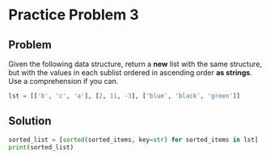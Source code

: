 # Practice Problem 3
## Problem
Given the following data structure, return a **new** list with the same structure, but with the values in each sublist ordered in ascending order **as strings**. Use a comprehension if you can.

```python
lst = [['b', 'c', 'a'], [2, 11, -3], ['blue', 'black', 'green']]
```

## Solution
```python
sorted_list = [sorted(sorted_items, key=str) for sorted_items in lst]
print(sorted_list)
```